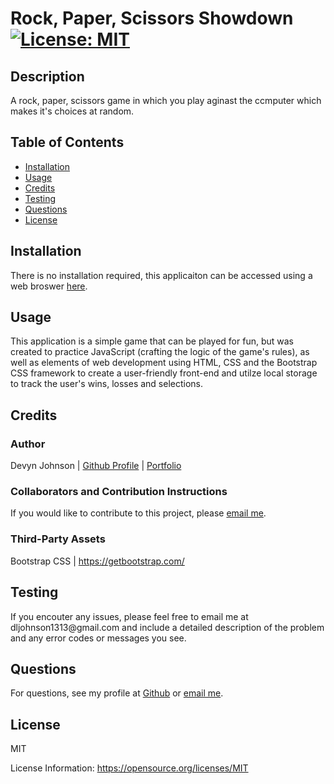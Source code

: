 # Rock, Paper, Scissors Showdown [![License: MIT](https://img.shields.io/badge/License-MIT-yellow.svg)](https://opensource.org/licenses/MIT)
            
## Description
<p>A rock, paper, scissors game in which you play aginast the ccmputer which makes it's choices at random.</p>
            
## Table of Contents
- [Installation](#installation)
- [Usage](#usage)
- [Credits](#credits)
- [Testing](#testing)
- [Questions](#questions)
- [License](#license)
            
## Installation
<p>There is no installation required, this applicaiton can be accessed using a web broswer <a href="https://devynjohnson.github.io/RockPaperScissors/">here</a>.</p>
            
## Usage
<p>This application is a simple game that can be played for fun, but was created to practice JavaScript (crafting the logic of the game's rules), as well as elements of web development using HTML, CSS and the Bootstrap CSS framework to create a user-friendly front-end and utilze local storage to track the user's wins, losses and selections.</p>
            
## Credits

### Author
<p>Devyn Johnson | <a href="https://github.com/DevynJohnson">Github Profile</a> | <a href="https://devynjohnson.me">Portfolio</a></p>
        
### Collaborators and Contribution Instructions

<p>If you would like to contribute to this project, please <a href="mailto:dljohnson1313@gmail.com">email me</a>.</p>
            
### Third-Party Assets
<p>Bootstrap CSS | <a href="https://getbootstrap.com/">https://getbootstrap.com/</a></p>

## Testing
<p>If you encouter any issues, please feel free to email me at dljohnson1313@gmail.com and include a detailed description of the problem and any error codes or messages you see.</p>

## Questions
<p>For questions, see my profile at <a href="https://github.com/DevynJohnson">Github</a> or <a href="mailto:dljohnson1313@gmail.com">email me</a>.</p>
            
## License
<p>MIT</p>
<p>License Information: <a href="https://opensource.org/licenses/MIT">https://opensource.org/licenses/MIT</a></p>
